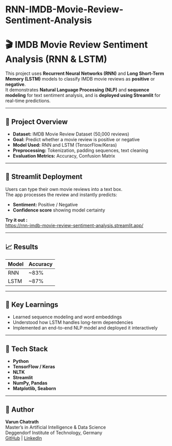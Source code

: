 # RNN-IMDB-Movie-Review-Sentiment-Analysis
# 🎬 IMDB Movie Review Sentiment Analysis (RNN & LSTM)

This project uses **Recurrent Neural Networks (RNN)** and **Long Short-Term Memory (LSTM)** models to classify IMDB movie reviews as **positive** or **negative**.  
It demonstrates **Natural Language Processing (NLP)** and **sequence modeling** for text sentiment analysis, and is **deployed using Streamlit** for real-time predictions.

---

## 🧩 Project Overview
- **Dataset:** IMDB Movie Review Dataset (50,000 reviews)
- **Goal:** Predict whether a movie review is positive or negative
- **Model Used:** RNN and LSTM (TensorFlow/Keras)
- **Preprocessing:** Tokenization, padding sequences, text cleaning
- **Evaluation Metrics:** Accuracy, Confusion Matrix

---

## 🚀 Streamlit Deployment
Users can type their own movie reviews into a text box.  
The app processes the review and instantly predicts:
- **Sentiment:** Positive / Negative  
- **Confidence score** showing model certainty  

**Try it out :**  
https://rnn-imdb-movie-review-sentiment-analysis.streamlit.app/

---

## 📈 Results
| Model | Accuracy |
|--------|-----------|
| RNN | ~83% |
| LSTM | ~87% |

---

## 🧠 Key Learnings
- Learned sequence modeling and word embeddings  
- Understood how LSTM handles long-term dependencies  
- Implemented an end-to-end NLP model and deployed it interactively  

---

## 🧰 Tech Stack
- **Python**
- **TensorFlow / Keras**
- **NLTK**
- **Streamlit**
- **NumPy, Pandas**
- **Matplotlib, Seaborn**

---

## 🔗 Author
**Varun Chatrath**  
Master’s in Artificial Intelligence & Data Science  
Deggendorf Institute of Technology, Germany  
[GitHub](https://github.com/VarunChatrath) | [LinkedIn](https://www.linkedin.com/in/varun-chatrath/)
